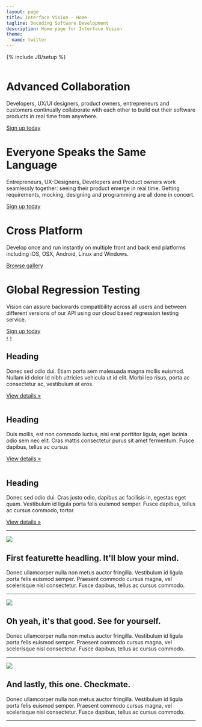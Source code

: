```yaml
---
layout: page
title: Interface Vision - Home
tagline: Decoding Software Development
description: Home page for Interface Vision
theme:
  name: twitter
---
```

{% include JB/setup %}

<!-- Carousel ================================================== -->
<div id="myCarousel" class="carousel slide">
  <div class="carousel-inner">
    <div class="item active">
      <img src="{{ ASSET_PATH }}/img/carousel/slide-01.jpg" alt="">
      <div class="container">
        <div class="carousel-caption">
          <h1>Advanced Collaboration</h1>
          <p class="lead">Developers, UX/UI designers, product owners, entrepreneurs and customers continually collaborate with each other to build out their software products in real time from anywhere.</p>
          <a class="btn btn-large btn-primary" href="#">Sign up today</a>
        </div> <!-- carousel-caption -->
      </div> <!-- container -->
    </div> <!-- item active -->
    <div class="item">
      <img src="{{ ASSET_PATH }}/img/carousel/slide-02.jpg" alt="">
      <div class="container">
        <div class="carousel-caption">
          <h1>Everyone Speaks the Same Language</h1>
          <p class="lead">Entrepreneurs, UX-Designers, Developers and Product owners work seamlessly together: seeing their product emerge in real time. Getting requirements, mocking, designing and programming are all done in concert.</p>
          <a class="btn btn-large btn-primary" href="#">Sign up today</a>
        </div> <!-- carousel-caption -->
      </div> <!-- container -->
    </div>  <!--item  -->
    <div class="item">
      <img src="{{ ASSET_PATH }}/img/carousel/slide-03.jpg" alt="">
      <div class="container">
        <div class="carousel-caption">
          <h1>Cross Platform</h1>
          <p class="lead">Develop once and run instantly on multiple front and back end platforms including iOS, OSX, Android, Linux and Windows.</p>
          <a class="btn btn-large btn-primary" href="#">Browse gallery</a>
        </div> <!-- carousel-caption -->
      </div> <!-- container -->
    </div> <!-- item -->
    <div class="item">
      <img src="{{ ASSET_PATH }}/img/carousel/slide-04.jpg" alt="">
      <div class="container">
        <div class="carousel-caption">
          <h1>Global Regression Testing</h1>
          <p class="lead">Vision can assure backwards compatibility across all users and between different versions of our API using our cloud based regression testing service.</p>
          <a class="btn btn-large btn-primary" href="#">Sign up today</a>
        </div> <!-- carousel-caption -->
      </div> <!-- container -->
    </div> <!-- item -->
  </div> <!-- carousel-inner -->
  <a class="left carousel-control" href="#myCarousel" data-slide="prev">&lsaquo;</a>
  <a class="right carousel-control" href="#myCarousel" data-slide="next">&rsaquo;</a>
</div>

<!-- Marketing Messaging and Featurettes ================================================== -->
<!-- Wrap the rest of the page in another container to center all the content. -->

<div class="container marketing">
  <!-- Three columns of text below the carousel -->
  <div class="row">
    <div class="span4">
      <img class="img-circle" data-src="holder.js/140x140">
      <h2>Heading</h2>
      <p>Donec sed odio dui. Etiam porta sem malesuada magna mollis euismod. Nullam id dolor id nibh ultricies vehicula ut id elit. Morbi leo risus, porta ac consectetur ac, vestibulum at eros.</p>
      <p><a class="btn" href="#">View details &raquo;</a></p>
    </div><!-- span4 -->
    <div class="span4">
      <img class="img-circle" data-src="holder.js/140x140">
      <h2>Heading</h2>
      <p>Duis mollis, est non commodo luctus, nisi erat porttitor ligula, eget lacinia odio sem nec elit. Cras mattis consectetur purus sit amet fermentum. Fusce dapibus, tellus ac cursus</p>
      <p><a class="btn" href="#">View details &raquo;</a></p>
    </div> <!-- span4 -->
    <div class="span4">
      <img class="img-circle" data-src="holder.js/140x140">
      <h2>Heading</h2>
      <p>Donec sed odio dui. Cras justo odio, dapibus ac facilisis in, egestas eget quam. Vestibulum id ligula porta felis euismod semper. Fusce dapibus, tellus ac cursus commodo, tortor </p>
      <p><a class="btn" href="#">View details &raquo;</a></p>
    </div> <!-- span4 -->
  </div> <!-- row -->

  <hr class="featurette-divider">
  <div class="featurette">
    <img class="featurette-image pull-right" src="{{ ASSET_PATH }}/img/browser-icon-chrome.png">
    <h2 class="featurette-heading">First featurette headling. <span class="muted">It'll blow your mind.</span></h2>
    <p class="lead">Donec ullamcorper nulla non metus auctor fringilla. Vestibulum id ligula porta felis euismod semper. Praesent commodo cursus magna, vel scelerisque nisl consectetur. Fusce dapibus, tellus ac cursus commodo.</p>
  </div> <!-- featurette -->
  <hr class="featurette-divider">
  <div class="featurette">
    <img class="featurette-image pull-left" src="{{ ASSET_PATH }}/img/browser-icon-firefox.png">
    <h2 class="featurette-heading">Oh yeah, it's that good. <span class="muted">See for yourself.</span></h2>
    <p class="lead">Donec ullamcorper nulla non metus auctor fringilla. Vestibulum id ligula porta felis euismod semper. Praesent commodo cursus magna, vel scelerisque nisl consectetur. Fusce dapibus, tellus ac cursus commodo.</p>
  </div> <!-- featurette -->
  <hr class="featurette-divider">
  <div class="featurette">
    <img class="featurette-image pull-right" src="{{ ASSET_PATH }}/img/browser-icon-safari.png">
    <h2 class="featurette-heading">And lastly, this one. <span class="muted">Checkmate.</span></h2>
    <p class="lead">Donec ullamcorper nulla non metus auctor fringilla. Vestibulum id ligula porta felis euismod semper. Praesent commodo cursus magna, vel scelerisque nisl consectetur. Fusce dapibus, tellus ac cursus commodo.</p>
  </div> <!-- featurette -->
  <hr class="featurette-divider">

</div>

<script src="{{ ASSET_PATH }}/js/holder/holder.js"></script>


